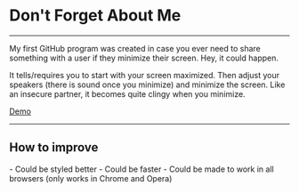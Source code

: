 # Don't Forget About Me
* * *
My first GitHub program was created in case you ever need to share something with a user if they minimize their screen.  Hey, it could happen.

It tells/requires you to start with your screen maximized.  Then adjust your speakers (there is sound once you minimize) and minimize the screen.  Like an insecure partner, it becomes quite clingy when you minimize.

[Demo](http://www.happyinspirit.github.io/dontForget)

<hr>

<h2>How to improve</h2>
 - Could be styled better
 - Could be faster
 - Could be made to work in all browsers (only works in Chrome and Opera)